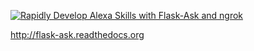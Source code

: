 [![Rapidly Develop Alexa Skills with Flask-Ask and ngrok ](https://img.youtube.com/vi/eC2zi4WIFX0/0.jpg)](https://www.youtube.com/watch?v=eC2zi4WIFX0)

http://flask-ask.readthedocs.org
